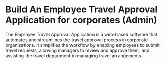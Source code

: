 #  Build An Employee Travel Approval Application for corporates (Admin)
The Employee Travel Approval Application is a web-based software that automates and streamlines the travel approval process in corporate organizations. It simplifies the workflow by enabling employees to submit travel requests, allowing managers to review and approve them, and assisting the travel department in managing travel arrangements.

